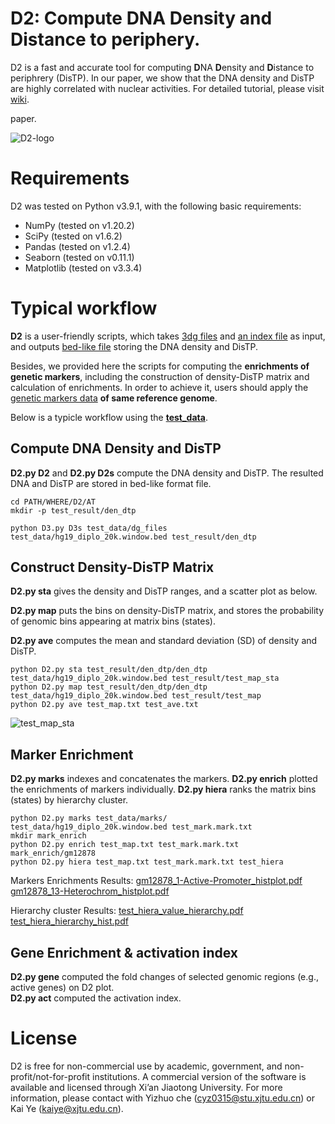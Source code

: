 # D2: Compute DNA Density and Distance to periphery.
D2 is a fast and accurate tool for computing **D**NA **D**ensity and **D**istance to periphrery (DisTP). In our paper, we show that the DNA density and DisTP are highly correlated with nuclear activities. For detailed tutorial, please visit [wiki](https://github.com/xjtu-omics/D2/wiki).

paper.

![D2-logo](https://user-images.githubusercontent.com/37327473/151689962-b02ea629-3d7a-40bb-ab64-68ebb81a2594.png)

# Requirements
D2 was tested on Python v3.9.1, with the following basic requirements:

 * NumPy (tested on v1.20.2)
 * SciPy (tested on v1.6.2)
 * Pandas (tested on v1.2.4)
 * Seaborn (tested on v0.11.1)
 * Matplotlib (tested on v3.3.4)
 
# Typical workflow
**D2** is a user-friendly scripts, which takes [3dg files](https://github.com/xjtu-omics/D2/wiki/File-Format#3dg-file) and [an index file](https://github.com/xjtu-omics/D2/wiki/File-Format#index-file) as input, and outputs [bed-like file](https://github.com/xjtu-omics/D2/wiki/File-Format#den_dtp) storing the DNA density and DisTP. 

Besides, we provided here the scripts for computing the **enrichments of genetic markers**, including the construction of density-DisTP matrix and calculation of enrichments. In order to achieve it, users should apply the [genetic markers data](https://github.com/xjtu-omics/D2/wiki/File-Format#marker-file) **of same reference genome**.

Below is a typicle workflow using the [**test_data**](https://github.com/xjtu-omics/D2/tree/main/test_data).
## Compute DNA Density and DisTP
**D2.py D2** and **D2.py D2s** compute the DNA density and DisTP. The resulted DNA and DisTP are stored in bed-like format file.
  ```
  cd PATH/WHERE/D2/AT
  mkdir -p test_result/den_dtp
  
  python D3.py D3s test_data/dg_files test_data/hg19_diplo_20k.window.bed test_result/den_dtp
  ```
## Construct Density-DisTP Matrix
**D2.py sta** gives the density and DisTP ranges, and a scatter plot as below.

**D2.py map** puts the bins on density-DisTP matrix, and stores the probability of genomic bins appearing at matrix bins (states).

**D2.py ave** computes the mean and standard deviation (SD) of density and DisTP.
  ```
  python D2.py sta test_result/den_dtp/den_dtp test_data/hg19_diplo_20k.window.bed test_result/test_map_sta
  python D2.py map test_result/den_dtp/den_dtp test_data/hg19_diplo_20k.window.bed test_result/test_map
  python D2.py ave test_map.txt test_ave.txt
  ```
 ![test_map_sta](https://user-images.githubusercontent.com/37327473/133371032-8a9061b8-c91f-4b9b-a143-a850fcafa32f.png)

## Marker Enrichment
**D2.py marks** indexes and concatenates the markers.
**D2.py enrich** plotted the enrichments of markers individually.
**D2.py hiera** ranks the matrix bins (states) by hierarchy cluster.
```
python D2.py marks test_data/marks/ test_data/hg19_diplo_20k.window.bed test_mark.mark.txt
mkdir mark_enrich
python D2.py enrich test_map.txt test_mark.mark.txt mark_enrich/gm12878
python D2.py hiera test_map.txt test_mark.mark.txt test_hiera
```
Markers Enrichments Results:
[gm12878_1-Active-Promoter_histplot.pdf](https://github.com/cyz0315/D2/files/7166776/gm12878_1-Active-Promoter_histplot.pdf)
[gm12878_13-Heterochrom_histplot.pdf](https://github.com/cyz0315/D2/files/7166777/gm12878_13-Heterochrom_histplot.pdf)

Hierarchy cluster Results:
[test_hiera_value_hierarchy.pdf](https://github.com/cyz0315/D2/files/7166779/test_hiera_value_hierarchy.pdf)
[test_hiera_hierarchy_hist.pdf](https://github.com/cyz0315/D2/files/7166780/test_hiera_hierarchy_hist.pdf)

## Gene Enrichment & activation index
**D2.py gene** computed the fold changes of selected genomic regions (e.g., active genes) on D2 plot.    
**D2.py act** computed the activation index.

# License
D2 is free for non-commercial use by academic, government, and non-profit/not-for-profit institutions. A commercial version of the software is available and licensed through Xi’an Jiaotong University. For more information, please contact with Yizhuo che (cyz0315@stu.xjtu.edu.cn) or Kai Ye (kaiye@xjtu.edu.cn).
